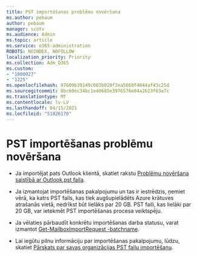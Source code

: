 ```yaml
---
title: PST importēšanas problēmu novēršana
ms.author: pebaum
author: pebaum
manager: scotv
ms.audience: Admin
ms.topic: article
ms.service: o365-administration
ROBOTS: NOINDEX, NOFOLLOW
localization_priority: Priority
ms.collection: Adm_O365
ms.custom:
- "1800027"
- "1225"
ms.openlocfilehash: 07609b39149c003b029f3ea5669f4044af43c25d
ms.sourcegitcommit: 8bc60ec34bc1e40685e3976576e04a2623f63a7c
ms.translationtype: MT
ms.contentlocale: lv-LV
ms.lasthandoff: 04/15/2021
ms.locfileid: "51826170"
---
```

# <a name="troubleshooting-pst-import-issues"></a>PST importēšanas problēmu novēršana

- Ja importējat pats Outlook klientā, skatiet rakstu [Problēmu novēršana saistībā ar Outlook.pst faila](https://support.office.com/article/Fix-problems-importing-an-Outlook-pst-file-2d2e50dc-5c36-4ab2-ab50-f1be733b3d6e).

- Ja izmantojat importēšanas pakalpojumu un tas ir iestrēdzis, ņemiet vērā, ka katrs PST fails, kas tiek augšupielādēts Azure krātuves atrašanās vietā, nedrīkst būt lielāks par 20 GB. PST faili, kas lielāki par 20 GB, var ietekmēt PST importēšanas procesa veiktspēju.

- Ja vēlaties pārbaudīt konkrētu importēšanas darba statusu, varat izmantot [Get-MailboxImportRequest -batchname](https://docs.microsoft.com/powershell/module/exchange/mailboxes/get-mailboximportrequest).

- Lai iegūtu pilnu informāciju par importēšanas pakalpojumu, lūdzu, skatiet [Pārskats par savas organizācijas PST failu importēšanu](https://docs.microsoft.com/microsoft-365/compliance/importing-pst-files-to-office-365?view=o365-worldwide).
